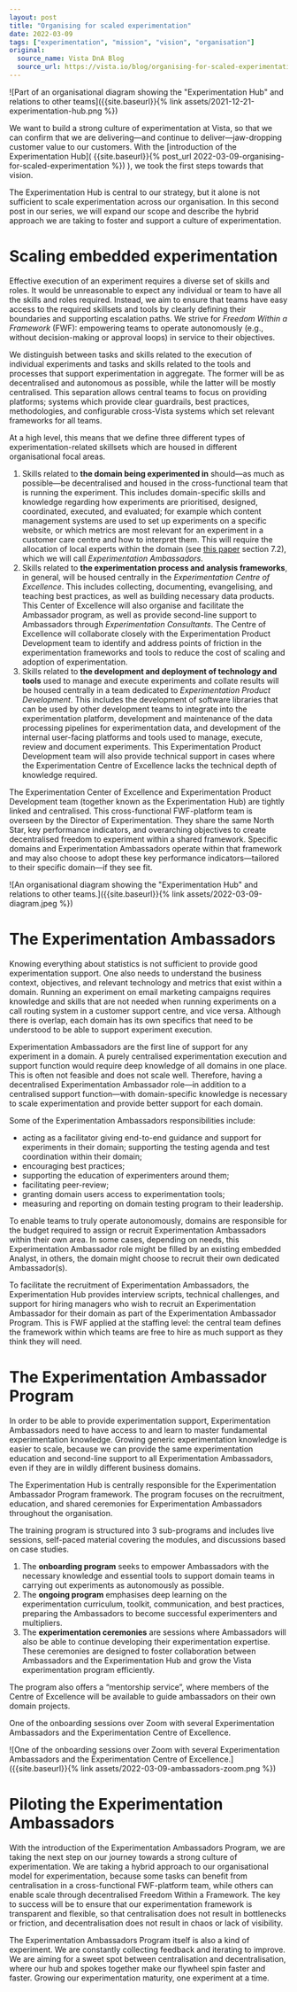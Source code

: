 ```yaml
---
layout: post
title: "Organising for scaled experimentation"
date: 2022-03-09
tags: ["experimentation", "mission", "vision", "organisation"]
original:
  source_name: Vista DnA Blog
  source_url: https://vista.io/blog/organising-for-scaled-experimentation
---
```


![Part of an organisational diagram showing the "Experimentation Hub" and relations to other teams]({{site.baseurl}}{% link assets/2021-12-21-experimentation-hub.png %})

We want to build a strong culture of experimentation at Vista, so that we can confirm that we are delivering—and continue to deliver—jaw-dropping customer value to our customers. With the [introduction of the Experimentation Hub]( {{site.baseurl}}{% post_url 2022-03-09-organising-for-scaled-experimentation %}) ), we took the first steps towards that vision.

The Experimentation Hub is central to our strategy, but it alone is not sufficient to scale experimentation across our organisation. In this second post in our series, we will expand our scope and describe the hybrid approach we are taking to foster and support a culture of experimentation.

# Scaling embedded experimentation

Effective execution of an experiment requires a diverse set of skills and roles. It would be unreasonable to expect any individual or team to have all the skills and roles required. Instead, we aim to ensure that teams have easy access to the required skillsets and tools by clearly defining their boundaries and supporting escalation paths. We strive for *Freedom Within a Framework* (FWF): empowering teams to operate autonomously (e.g., without decision-making or approval loops) in service to their objectives.

We distinguish between tasks and skills related to the execution of individual experiments and tasks and skills related to the tools and processes that support experimentation in aggregate. The former will be as decentralised and autonomous as possible, while the latter will be mostly centralised. This separation allows central teams to focus on providing platforms; systems which provide clear guardrails, best practices, methodologies, and configurable cross-Vista systems which set relevant frameworks for all teams.

At a high level, this means that we define three different types of experimentation-related skillsets which are housed in different organisational focal areas.

1. Skills related to **the domain being experimented in** should—as much as possible—be decentralised and housed in the cross-functional team that is running the experiment. This includes domain-specific skills and knowledge regarding how experiments are prioritised, designed, coordinated, executed, and evaluated; for example which content management systems are used to set up experiments on a specific website, or which metrics are most relevant for an experiment in a customer care centre and how to interpret them. This will require the allocation of local experts within the domain (see [this paper](https://exp-platform.com/Documents/2019-FirstPracticalOnlineControlledExperimentsSummit_SIGKDDExplorations.pdf) section 7.2), which we will call *Experimentation Ambassadors*.
2. Skills related to **the experimentation process and analysis frameworks**, in general, will be housed centrally in the *Experimentation Centre of Excellence*. This includes collecting, documenting, evangelising, and teaching best practices, as well as building necessary data products. This Center of Excellence will also organise and facilitate the Ambassador program, as well as provide second-line support to Ambassadors through *Experimentation Consultants*. The Centre of Excellence will collaborate closely with the Experimentation Product Development team to identify and address points of friction in the experimentation frameworks and tools to reduce the cost of scaling and adoption of experimentation.
3. Skills related to **the development and deployment of technology and tools** used to manage and execute experiments and collate results will be housed centrally in a team dedicated to *Experimentation Product Development*. This includes the development of software libraries that can be used by other development teams to integrate into the experimentation platform, development and maintenance of the data processing pipelines for experimentation data, and development of the internal user-facing platforms and tools used to manage, execute, review and document experiments. This Experimentation Product Development team will also provide technical support in cases where the Experimentation Centre of Excellence lacks the technical depth of knowledge required.

The Experimentation Center of Excellence and Experimentation Product Development team (together known as the Experimentation Hub) are tightly linked and centralised. This cross-functional FWF-platform team is overseen by the Director of Experimentation. They share the same North Star, key performance indicators, and overarching objectives to create decentralised freedom to experiment within a shared framework. Specific domains and Experimentation Ambassadors operate within that framework and may also choose to adopt these key performance indicators—tailored to their specific domain—if they see fit.

![An organisational diagram showing the "Experimentation Hub" and relations to other teams.]({{site.baseurl}}{% link assets/2022-03-09-diagram.jpeg %})

# The Experimentation Ambassadors

Knowing everything about statistics is not sufficient to provide good experimentation support. One also needs to understand the business context, objectives, and relevant technology and metrics that exist within a domain. Running an experiment on email marketing campaigns requires knowledge and skills that are not needed when running experiments on a call routing system in a customer support centre, and vice versa. Although there is overlap, each domain has its own specifics that need to be understood to be able to support experiment execution.

Experimentation Ambassadors are the first line of support for any experiment in a domain. A purely centralised experimentation execution and support function would require deep knowledge of all domains in one place. This is often not feasible and does not scale well. Therefore, having a decentralised Experimentation Ambassador role—in addition to a centralised support function—with domain-specific knowledge is necessary to scale experimentation and provide better support for each domain.

Some of the Experimentation Ambassadors responsibilities include:

- acting as a facilitator giving end-to-end guidance and support for experiments in their domain;
supporting the testing agenda and test coordination within their domain;
- encouraging best practices;
- supporting the education of experimenters around them;
- facilitating peer-review;
- granting domain users access to experimentation tools;
- measuring and reporting on domain testing program to their leadership.

To enable teams to truly operate autonomously, domains are responsible for the budget required to assign or recruit Experimentation Ambassadors within their own area. In some cases, depending on needs, this Experimentation Ambassador role might be filled by an existing embedded Analyst, in others, the domain might choose to recruit their own dedicated Ambassador(s).

To facilitate the recruitment of Experimentation Ambassadors, the Experimentation Hub provides interview scripts, technical challenges, and support for hiring managers who wish to recruit an Experimentation Ambassador for their domain as part of the Experimentation Ambassador Program. This is FWF applied at the staffing level: the central team defines the framework within which teams are free to hire as much support as they think they will need.

# The Experimentation Ambassador Program

In order to be able to provide experimentation support, Experimentation Ambassadors need to have access to and learn to master fundamental experimentation knowledge. Growing generic experimentation knowledge is easier to scale, because we can provide the same experimentation education and second-line support to all Experimentation Ambassadors, even if they are in wildly different business domains.

The Experimentation Hub is centrally responsible for the Experimentation Ambassador Program framework. The program focuses on the recruitment, education, and shared ceremonies for Experimentation Ambassadors throughout the organisation.

The training program is structured into 3 sub-programs and includes live sessions, self-paced material covering the modules, and discussions based on case studies. 

1. The **onboarding program** seeks to empower Ambassadors with the necessary knowledge and essential tools to support domain teams in carrying out experiments as autonomously as possible.
2. The **ongoing program** emphasises deep learning on the experimentation curriculum, toolkit, communication, and best practices, preparing the Ambassadors to become successful experimenters and multipliers.
3. The **experimentation ceremonies** are sessions where Ambassadors will also be able to continue developing their experimentation expertise.  These ceremonies are designed to foster collaboration between Ambassadors and the Experimentation Hub and grow the Vista experimentation program efficiently.

The program also offers a “mentorship service”, where members of the Centre of Excellence will be available to guide ambassadors on their own domain projects.

One of the onboarding sessions over Zoom with several Experimentation Ambassadors and the Experimentation Centre of Excellence.

![One of the onboarding sessions over Zoom with several Experimentation Ambassadors and the Experimentation Centre of Excellence.]({{site.baseurl}}{% link assets/2022-03-09-ambassadors-zoom.png %})

# Piloting the Experimentation Ambassadors

With the introduction of the Experimentation Ambassadors Program, we are taking the next step on our journey towards a strong culture of experimentation. We are taking a hybrid approach to our organisational model for experimentation, because some tasks can benefit from centralisation in a cross-functional FWF-platform team, while others can enable scale through decentralised Freedom Within a Framework. The key to success will be to ensure that our experimentation framework is transparent and flexible, so that centralisation does not result in bottlenecks or friction, and decentralisation does not result in chaos or lack of visibility.

The Experimentation Ambassadors Program itself is also a kind of experiment. We are constantly collecting feedback and iterating to improve. We are aiming for a sweet spot between centralisation and decentralisation, where our hub and spokes together make our flywheel spin faster and faster. Growing our experimentation maturity, one experiment at a time.
